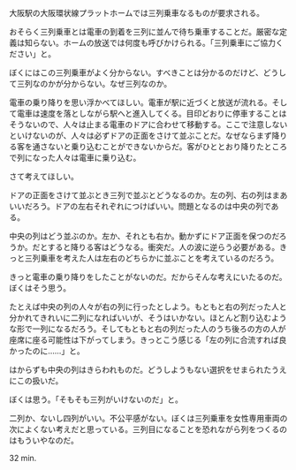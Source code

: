 大阪駅の大阪環状線プラットホームでは三列乗車なるものが要求される。

おそらく三列乗車とは電車の到着を三列に並んで待ち乗車することだ。厳密な定義は知らない。ホームの放送では何度も呼びかけられる。「三列乗車にご協力ください」と。

ぼくにはこの三列乗車がよく分からない。すべきことは分かるのだけど、どうして三列なのかが分からない。なぜ三列なのか。

電車の乗り降りを思い浮かべてほしい。電車が駅に近づくと放送が流れる。そして電車は速度を落としながら駅へと進入してくる。目印どおりに停車することはそうないので、人々は止まる電車のドアに合わせて移動する。ここで注意しないといけないのが、人々は必ずドアの正面をさけて並ぶことだ。なぜならまず降りる客を通さないと乗り込むことができないからだ。客がひととおり降りたところで列になった人々は電車に乗り込む。

さて考えてほしい。

ドアの正面をさけて並ぶとき三列で並ぶとどうなるのか。左の列、右の列はまあいいだろう。ドアの左右それぞれにつけばいい。問題となるのは中央の列である。

中央の列はどう並ぶのか。左か、それとも右か。動かずにドア正面を保つのだろうか。だとすると降りる客はどうなる。衝突だ。人の波に逆らう必要がある。きっと三列乗車を考えた人は左右のどちらかに並ぶことを考えているのだろう。

きっと電車の乗り降りをしたことがないのだ。だからそんな考えにいたるのだ。ぼくはそう思う。

たとえば中央の列の人々が右の列に行ったとしよう。もともと右の列だった人と分かれてきれいに二列になればいいが、そうはいかない。ほとんど割り込むような形で一列になるだろう。そしてもともと右の列だった人のうち後ろの方の人が座席に座る可能性は下がってしまう。きっとこう感じる「左の列に合流すれば良かったのに……」と。

はからずも中央の列はきらわれものだ。どうしようもない選択をせまられたうえにこの扱いだ。

ぼくは思う。「そもそも三列がいけないのだ」と。

二列か、ないし四列がいい。不公平感がない。ぼくは三列乗車を女性専用車両の次によくない考えだと思っている。三列目になることを恐れながら列をつくるのはもういやなのだ。

32 min.
